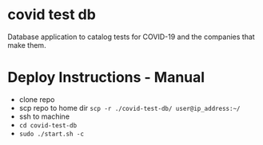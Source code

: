 # covid test db

Database application to catalog tests for COVID-19 and the companies that make them.


# Deploy Instructions - Manual
  - clone repo
  - scp repo to home dir `scp -r ./covid-test-db/ user@ip_address:~/`
  - ssh  to machine
  - `cd covid-test-db`
  - `sudo ./start.sh -c`
